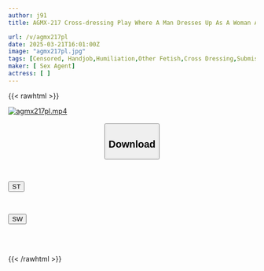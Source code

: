 ```yaml
---
author: j91
title: AGMX-217 Cross-dressing Play Where A Man Dresses Up As A Woman And Is Bullied

url: /v/agmx217pl
date: 2025-03-21T16:01:00Z
image: "agmx217pl.jpg"
tags: [Censored, Handjob,Humiliation,Other Fetish,Cross Dressing,Submissive Men]
maker: [ Sex Agent]
actress: [ ]
---
```



{{< rawhtml >}}

<div class="video" data-videoid="7mYRg3xdZmUo4Z">
    <a href="javascript:;">
        <img src="/v/agmx217pl/agmx217pl.jpg" width="WIDTH" height="HEIGHT" alt="agmx217pl.mp4" loading="lazy">
    </a>
</div>

<script type="text/javascript" src="https://j91.asia/asset/on-demand-st.js"></script>

<br>
  <link rel="stylesheet" href="https://j91.asia/asset/bs5.css">
  
  <center>
  <button class="btn btn-primary" type="button" data-bs-toggle="collapse" data-bs-target=".multi-collapse" aria-expanded="false" aria-controls="multiCollapseExample1 multiCollapseExample2"><h2>Download</h2></button></center>
</p>
<div class="row">
  <div class="col">
    <div class="collapse multi-collapse" id="multiCollapseExample1">
      <div class="card card-body">
	      	      <br>
<div class="buttons">  
<p><a href="/v/agmx217pl/st.html" target="_blank"><button class="btn-hover color-3"><i class="fa fa-download"></i> ST</button></a></p></div>
    </div>
  </div>
</div>
  <div class="col">
    <div class="collapse multi-collapse" id="multiCollapseExample2">
      <div class="card card-body">
	      <br>
<div class="buttons">
<p><a href="/v/agmx217pl/sw.html" target="_blank"><button class="btn-hover color-2"><i class="fa fa-download"></i> SW</button></a></p></div>
<br><br>
      </div>
    </div>
  </div>
</div>

{{< /rawhtml >}}